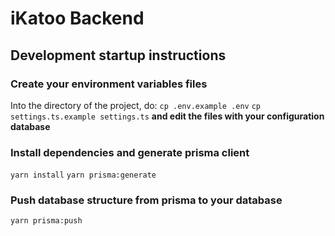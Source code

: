# iKatoo Backend

## Development startup instructions

### Create your environment variables files

Into the directory of the project, do:
`cp .env.example .env`
`cp settings.ts.example settings.ts`
**and edit the files with your configuration database**

### Install dependencies and generate prisma client

`yarn install`
`yarn prisma:generate`

### Push database structure from prisma to your database

`yarn prisma:push`
